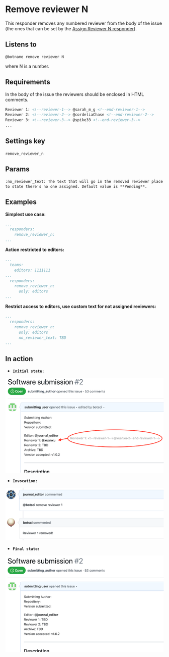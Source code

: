 Remove reviewer N
=================

This responder removes any numbered reviewer from the body of the issue (the ones that can be set by the [Assign Reviewer N responder](./assign_reviewer_n)).

## Listens to

```
@botname remove reviewer N
```
where N is a number.

## Requirements

In the body of the issue the reviewers should be enclosed in HTML comments.

```html
Reviewer 1: <!--reviewer-1--> @sarah_m_g <!--end-reviewer-1-->
Reviewer 2: <!--reviewer-2--> @cordeliaChase <!--end-reviewer-2-->
Reviewer 3: <!--reviewer-3--> @spike33 <!--end-reviewer-3-->
...
```

## Settings key

`remove_reviewer_n`

## Params
```eval_rst
:no_reviewer_text: The text that will go in the removed reviewer place to state there's no one assigned. Default value is **Pending**.
```

## Examples

**Simplest use case:**
```yaml
...
  responders:
    remove_reviewer_n:
...
```

**Action restricted to editors:**
```yaml
...
  teams:
    editors: 1111111
...
  responders:
    remove_reviewer_n:
      only: editors
...
```

**Restrict access to editors, use custom text for not assigned reviewers:**
```yaml
...
  responders:
    remove_reviewer_n:
      only: editors
      no_reviewer_text: TBD
...
```

## In action

* **`Initial state:`**

![](../images/responders/remove_reviewer_n_1.png "Remove reviewer N responder in action: Before")

* **`Invocation:`**

![](../images/responders/remove_reviewer_n_2.png "Remove reviewer N responder in action: Invocation")

* **`Final state:`**

![](../images/responders/remove_reviewer_n_3.png "Remove reviewer N responder in action: After")

